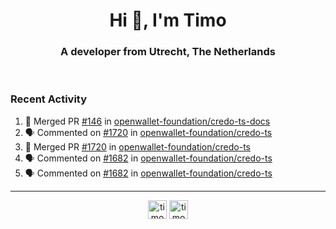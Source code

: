 <h1 align="center">Hi 👋, I'm Timo</h1>
<h3 align="center">A developer from Utrecht, The Netherlands</h3>
<br/>
<!-- https://github.com/rahuldkjain/github-profile-readme-generator --!>

<!--  <p align="left"><img src="https://github-readme-stats.vercel.app/api?username=timoglastra&show_icons=true&count_private=true&" alt="timoglastra" /></p> --!>

<!--
Github language stats
<p align="left"><img src="https://github-readme-stats.vercel.app/api/top-langs/?username=timoglastra&layout=compact" alt="timoglastra" /><p>
-->

<!-- Codestats language stats -->
<!-- <p align="left"><img src="https://codestats-readme.vercel.app/api/top-langs/?username=timoglastra&layout=compact&language_count=12" alt="timoglastra" /><p>    --!>
  
<h3>Recent Activity</h3>

<!--START_SECTION:activity-->
1. 🎉 Merged PR [#146](https://github.com/openwallet-foundation/credo-ts-docs/pull/146) in [openwallet-foundation/credo-ts-docs](https://github.com/openwallet-foundation/credo-ts-docs)
2. 🗣 Commented on [#1720](https://github.com/openwallet-foundation/credo-ts/pull/1720#issuecomment-1918351351) in [openwallet-foundation/credo-ts](https://github.com/openwallet-foundation/credo-ts)
3. 🎉 Merged PR [#1720](https://github.com/openwallet-foundation/credo-ts/pull/1720) in [openwallet-foundation/credo-ts](https://github.com/openwallet-foundation/credo-ts)
4. 🗣 Commented on [#1682](https://github.com/openwallet-foundation/credo-ts/issues/1682#issuecomment-1918346335) in [openwallet-foundation/credo-ts](https://github.com/openwallet-foundation/credo-ts)
5. 🗣 Commented on [#1682](https://github.com/openwallet-foundation/credo-ts/issues/1682#issuecomment-1918334750) in [openwallet-foundation/credo-ts](https://github.com/openwallet-foundation/credo-ts)
<!--END_SECTION:activity-->

---

<p align="center">
<a href="https://twitter.com/timoglastra" target="blank"><img align="center" src="https://cdn.jsdelivr.net/npm/simple-icons@3.0.1/icons/twitter.svg" alt="timoglastra" height="30" width="30" /></a>
<a href="https://linkedin.com/in/timoglastra" target="blank"><img align="center" src="https://cdn.jsdelivr.net/npm/simple-icons@3.0.1/icons/linkedin.svg" alt="timoglastra" height="30" width="30" /></a>
</p>



